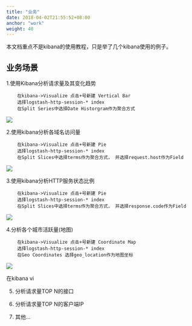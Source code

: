 ```yaml
---
title: "业务"
date: 2018-04-02T21:55:52+08:00
anchor: "work"
weight: 40
---
```


本文档重点不是kibana的使用教程，只是举了几个kibana使用的例子。

## 业务场景

1.使用Kibana分析请求量及其变化趋势

 		在kibana->Visualize 点击+号新建 Vertical Bar
		选择logstash-http-session-* index
		在Split Series中选择Date Historgram作为聚合方式


![](https://s1.ax1x.com/2018/04/02/CSiRLF.png)

2.使用kibana分析各域名访问量

		在kibana->Visualize 点击+号新建 Pie
		选择logstash-http-session-* index
		在Split Slices中选择terms作为聚合方式， 并选择request.host作为Field

![](https://s1.ax1x.com/2018/04/02/CSi6zV.png)

3.使用kibana分析HTTP服务状态比例

		在kibana->Visualize 点击+号新建 Pie
		选择logstash-http-session-* index
		在Split Slices中选择terms作为聚合方式， 并选择response.code作为Field

![](https://s1.ax1x.com/2018/04/02/CSi2sU.png)


4.分析各个城市活跃量(地图)

	 	在kibana->Visualize 点击+号新建 Coordinate Map
		选择logstash-http-session-* index
		在Geo Coordinates 选择geo_location作为地图坐标


![](https://s1.ax1x.com/2018/04/02/CSifZ4.png)

在kibana vi

5. 分析请求量TOP N的接口

6. 分析请求量TOP N的客户端IP

7. 其他...